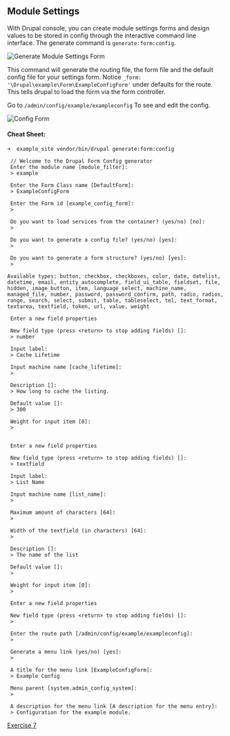 ## Module Settings

With Drupal console, you can create module settings forms and design values to be stored in config through the interactive command line interface. The generate command is `generate:form:config`.

![Generate Module Settings Form](https://user-images.githubusercontent.com/159693/45673815-8add4e00-bae0-11e8-84fd-9e214dd327c3.png)

This command will generate the routing file, the form file and the default config file for your settings form. Notice `_form: '\Drupal\example\Form\ExampleConfigForm'` under defaults for the route. This tells drupal to load the form via the form controller.

Go to `/admin/config/example/exampleconfig` To see and edit the config.

![Config Form](https://user-images.githubusercontent.com/159693/45674699-7c903180-bae2-11e8-80b5-eadd1bd43c9f.png)

#### Cheat Sheet:

```
➜  example_site vendor/bin/drupal generate:form:config

 // Welcome to the Drupal Form Config generator
 Enter the module name [module_filter]:
 > example

 Enter the Form Class name [DefaultForm]:
 > ExampleConfigForm

 Enter the Form id [example_config_form]:
 > 

 Do you want to load services from the container? (yes/no) [no]:
 > 

 Do you want to generate a config file? (yes/no) [yes]:
 > 

 Do you want to generate a form structure? (yes/no) [yes]:
 > 

Available types: button, checkbox, checkboxes, color, date, datelist, datetime, email, entity_autocomplete, field_ui_table, fieldset, file, hidden, image_button, item, language_select, machine_name, managed_file, number, password, password_confirm, path, radio, radios, range, search, select, submit, table, tableselect, tel, text_format, textarea, textfield, token, url, value, weight

 Enter a new field properties

 New field type (press <return> to stop adding fields) []:
 > number

 Input label:
 > Cache Lifetime

 Input machine name [cache_lifetime]:
 > 

 Description []:
 > How long to cache the listing.               

 Default value []:
 > 300

 Weight for input item [0]:
 > 


 Enter a new field properties

 New field type (press <return> to stop adding fields) []:
 > textfield

 Input label:
 > List Name

 Input machine name [list_name]:
 > 

 Maximum amount of characters [64]:
 > 

 Width of the textfield (in characters) [64]:
 > 

 Description []:
 > The name of the list

 Default value []:
 > 

 Weight for input item [0]:
 > 

 Enter a new field properties

 New field type (press <return> to stop adding fields) []:
 > 

 Enter the route path [/admin/config/example/exampleconfig]:
 > 

 Generate a menu link (yes/no) [yes]:
 > 

 A title for the menu link [ExampleConfigForm]:
 > Example Config

 Menu parent [system.admin_config_system]:
 > 

 A description for the menu link [A description for the menu entry]:
 > Configuration for the example module.
```

[Exercise 7](exercise_07-plugins.md)
